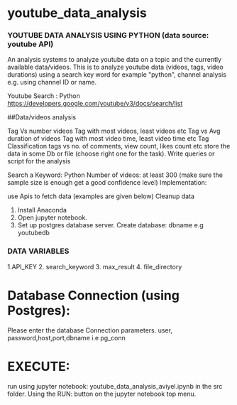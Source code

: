 # youtube_data_analysis

### YOUTUBE DATA ANALYSIS USING PYTHON (data source: youtube API)

An analysis systems to analyze youtube data on a topic and the currently available  data/videos.
This is to analyze youtube data (videos, tags, video durations) using a search key word for example "python", channel analysis e.g. using channel ID or name. 

Youtube Search : Python
https://developers.google.com/youtube/v3/docs/search/list



##Data/videos analysis

Tag Vs number videos
Tag with most videos, least videos etc
Tag vs Avg duration of videos
Tag with most video time, least video time etc
Tag Classification
tags vs no. of comments, view count, likes count etc
store the data in some Db or file (choose right one for the task).
Write queries or script for the analysis


Search a Keyword: Python
Number of videos: at least 300 (make sure the sample size is enough get a good
confidence level)
Implementation:

use Apis to fetch data (examples are given below)
Cleanup data


1. Install Anaconda
2. Open jupyter notebook. 
3. Set up postgres database server. Create database: dbname e.g youtubedb

### DATA VARIABLES

1.API_KEY
2. search_keyword
3. max_result
4. file_directory

# Database Connection (using Postgres):
Please enter the database Connection parameters. 
user, password,host,port,dbname i.e pg_conn


# EXECUTE: 
 run  using jupyter notebook: youtube_data_analysis_aviyel.ipynb  in  the src folder. Using the RUN: button on the jupyter notebook top menu.

